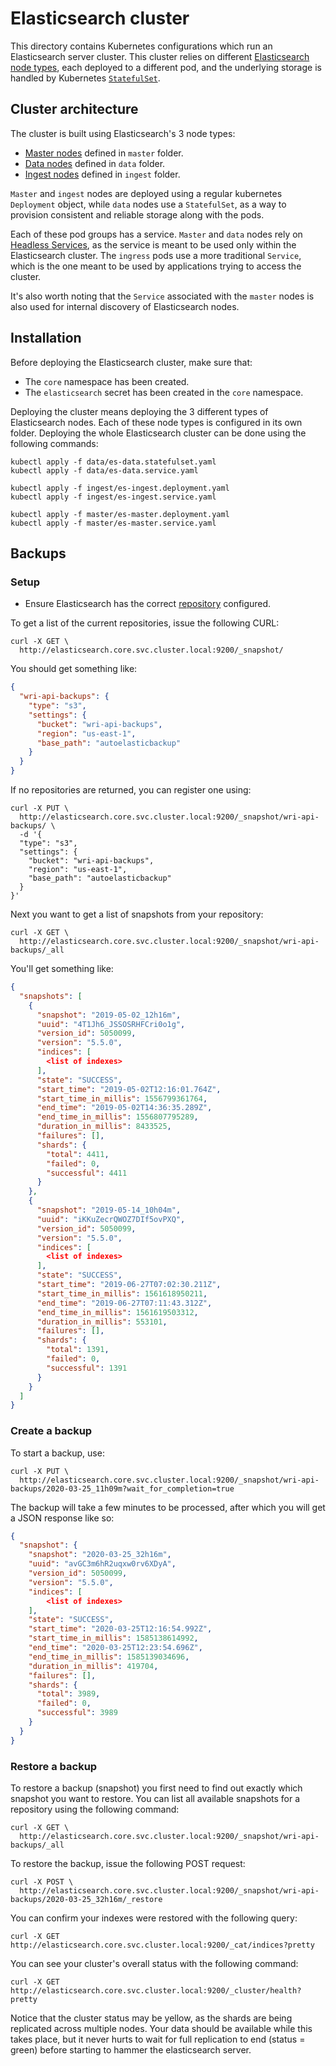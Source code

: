 # Elasticsearch cluster

This directory contains Kubernetes configurations which run an Elasticsearch server cluster. This cluster relies on different [Elasticsearch node types](https://www.elastic.co/guide/en/elasticsearch/reference/5.6/modules-node.html), each deployed to a different pod, and the underlying storage is handled by Kubernetes  [`StatefulSet`](https://kubernetes.io/docs/concepts/workloads/controllers/statefulset/).

## Cluster architecture

The cluster is built using Elasticsearch's 3 node types:

- [Master nodes](https://www.elastic.co/guide/en/elasticsearch/reference/5.6/modules-node.html#master-node) defined in `master` folder.
- [Data nodes](https://www.elastic.co/guide/en/elasticsearch/reference/5.6/modules-node.html#data-node) defined in `data` folder.
- [Ingest nodes](https://www.elastic.co/guide/en/elasticsearch/reference/5.6/ingest.html) defined in `ingest` folder.

`Master` and `ingest` nodes are deployed using a regular kubernetes `Deployment` object, while `data` nodes use a `StatefulSet`, as a way to provision consistent and reliable storage along with the pods.

Each of these pod groups has a service. `Master` and `data` nodes rely on [Headless Services](https://dev.to/kaoskater08/building-a-headless-service-in-kubernetes-3bk8), as the service is meant to be used only within the Elasticsearch cluster. The `ingress` pods use a more traditional `Service`, which is the one meant to be used by applications trying to access the cluster. 

It's also worth noting that the `Service` associated with the `master` nodes is also used for internal discovery of Elasticsearch nodes.

## Installation

Before deploying the Elasticsearch cluster, make sure that:
- The `core` namespace has been created.
- The `elasticsearch` secret has been created in the `core` namespace.

Deploying the cluster means deploying the 3 different types of Elasticsearch nodes. Each of these node types is configured in its own folder. Deploying the whole Elasticsearch cluster can be done using the following commands:

```shell
kubectl apply -f data/es-data.statefulset.yaml
kubectl apply -f data/es-data.service.yaml

kubectl apply -f ingest/es-ingest.deployment.yaml
kubectl apply -f ingest/es-ingest.service.yaml

kubectl apply -f master/es-master.deployment.yaml
kubectl apply -f master/es-master.service.yaml
```

## Backups


### Setup

- Ensure Elasticsearch has the correct [repository](https://www.elastic.co/guide/en/elasticsearch/reference/5.5/modules-snapshots.html) configured.

To get a list of the current repositories, issue the following CURL:

```shell script
curl -X GET \
  http://elasticsearch.core.svc.cluster.local:9200/_snapshot/
```

You should get something like:

```json
{
  "wri-api-backups": {
    "type": "s3",
    "settings": {
      "bucket": "wri-api-backups",
      "region": "us-east-1",
      "base_path": "autoelasticbackup"
    }
  }
}
```

If no repositories are returned, you can register one using:

```shell script
curl -X PUT \
  http://elasticsearch.core.svc.cluster.local:9200/_snapshot/wri-api-backups/ \
  -d '{
  "type": "s3",
  "settings": {
    "bucket": "wri-api-backups",
    "region": "us-east-1",
    "base_path": "autoelasticbackup"
  }
}'
```

Next you want to get a list of snapshots from your repository:

```shell script
curl -X GET \
  http://elasticsearch.core.svc.cluster.local:9200/_snapshot/wri-api-backups/_all
```

You'll get something like:

```json
{
  "snapshots": [
    {
      "snapshot": "2019-05-02_12h16m",
      "uuid": "4T1Jh6_JSSOSRHFCri0o1g",
      "version_id": 5050099,
      "version": "5.5.0",
      "indices": [
        <list of indexes>
      ],
      "state": "SUCCESS",
      "start_time": "2019-05-02T12:16:01.764Z",
      "start_time_in_millis": 1556799361764,
      "end_time": "2019-05-02T14:36:35.289Z",
      "end_time_in_millis": 1556807795289,
      "duration_in_millis": 8433525,
      "failures": [],
      "shards": {
        "total": 4411,
        "failed": 0,
        "successful": 4411
      }
    },
    {
      "snapshot": "2019-05-14_10h04m",
      "uuid": "iKKuZecrQWOZ7DIf5ovPXQ",
      "version_id": 5050099,
      "version": "5.5.0",
      "indices": [
        <list of indexes>
      ],
      "state": "SUCCESS",
      "start_time": "2019-06-27T07:02:30.211Z",
      "start_time_in_millis": 1561618950211,
      "end_time": "2019-06-27T07:11:43.312Z",
      "end_time_in_millis": 1561619503312,
      "duration_in_millis": 553101,
      "failures": [],
      "shards": {
        "total": 1391,
        "failed": 0,
        "successful": 1391
      }
    }
  ]
}
```


### Create a backup

To start a backup, use:

```shell script
curl -X PUT \
  http://elasticsearch.core.svc.cluster.local:9200/_snapshot/wri-api-backups/2020-03-25_11h09m?wait_for_completion=true
```

The backup will take a few minutes to be processed, after which you will get a JSON response like so:

```json
{
  "snapshot": {
    "snapshot": "2020-03-25_32h16m",
    "uuid": "avGC3m6hR2uqxw0rv6XDyA",
    "version_id": 5050099,
    "version": "5.5.0",
    "indices": [
        <list of indexes>
    ],
    "state": "SUCCESS",
    "start_time": "2020-03-25T12:16:54.992Z",
    "start_time_in_millis": 1585138614992,
    "end_time": "2020-03-25T12:23:54.696Z",
    "end_time_in_millis": 1585139034696,
    "duration_in_millis": 419704,
    "failures": [],
    "shards": {
      "total": 3989,
      "failed": 0,
      "successful": 3989
    }
  }
}
```

### Restore a backup

To restore a backup (snapshot) you first need to find out exactly which snapshot you want to restore. You can list all available snapshots for a repository using the following command:

```shell script
curl -X GET \
  http://elasticsearch.core.svc.cluster.local:9200/_snapshot/wri-api-backups/_all
```

To restore the backup, issue the following POST request:

```shell script
curl -X POST \
  http://elasticsearch.core.svc.cluster.local:9200/_snapshot/wri-api-backups/2020-03-25_32h16m/_restore
```

You can confirm your indexes were restored with the following query:

```shell script
curl -X GET http://elasticsearch.core.svc.cluster.local:9200/_cat/indices?pretty
```

You can see your cluster's overall status with the following command:
```shell script
curl -X GET http://elasticsearch.core.svc.cluster.local:9200/_cluster/health?pretty
```

Notice that the cluster status may be yellow, as the shards are being replicated across multiple nodes. Your data should be available while this takes place, but it never hurts to wait for full replication to end (status = green) before starting to hammer the elasticsearch server.